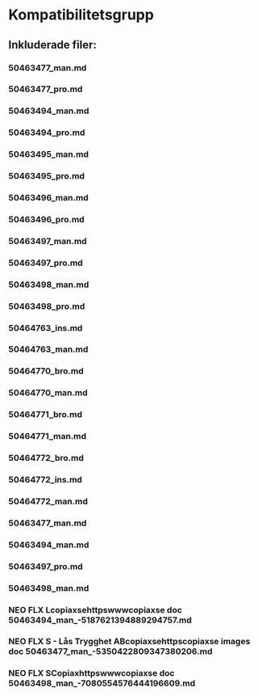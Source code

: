 # Kompatibilitetsgrupp

## Inkluderade filer:


### 50463477_man.md

### 50463477_pro.md

### 50463494_man.md

### 50463494_pro.md

### 50463495_man.md

### 50463495_pro.md

### 50463496_man.md

### 50463496_pro.md

### 50463497_man.md

### 50463497_pro.md

### 50463498_man.md

### 50463498_pro.md

### 50464763_ins.md

### 50464763_man.md

### 50464770_bro.md

### 50464770_man.md

### 50464771_bro.md

### 50464771_man.md

### 50464772_bro.md

### 50464772_ins.md

### 50464772_man.md

### 50463477_man.md

### 50463494_man.md

### 50463497_pro.md

### 50463498_man.md

### NEO FLX Lcopiaxsehttpswwwcopiaxse  doc  50463494_man_-5187621394889294757.md

### NEO FLX S - Lås  Trygghet ABcopiaxsehttpscopiaxse  images  doc  50463477_man_-5350422809347380206.md

### NEO FLX SCopiaxhttpswwwcopiaxse  doc  50463498_man_-7080554576444196609.md